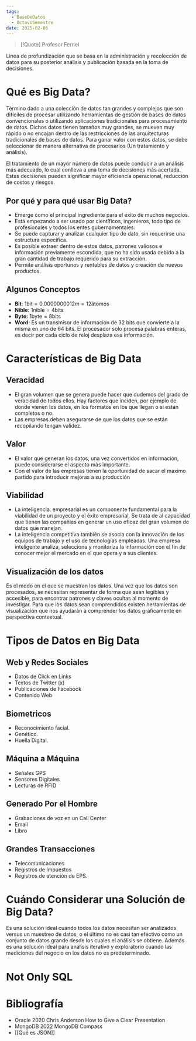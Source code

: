 ```yaml
---
tags:
  - BaseDeDatos
  - OctavoSemestre
date: 2025-02-06
---
```

>[!Quote] Profesor Fernel
>
Linea de profundización que se basa en la administración y recolección de datos para su posterior análisis y publicación basada en la toma de decisiones.

# Qué es Big Data?

Término dado a una colección de datos tan grandes y complejos que son difíciles de procesar utilizando herramientas de gestión de bases de datos convencionales o utilizando aplicaciones tradicionales para procesamiento de datos. Dichos datos tienen tamaños muy grandes, se mueven muy rápido o no encajan dentro de las restricciones de las arquitecturas tradicionales de bases de datos. Para ganar valor con estos datos, se debe seleccionar de manera alternativa de procesarlos (Un tratamiento y análisis).

El tratamiento de un mayor número de datos puede conducir a un análisis más adecuado, lo cual conlleva a una toma de decisiones más acertada. Estas decisiones pueden significar mayor eficiencia operacional, reducción de costos y riesgos.

## Por qué y para qué usar Big Data?

- Emerge como el principal ingrediente para el éxito de muchos negocios.
- Está empezando a ser usado por científicos, ingenieros, todo tipo de profesionales y todos los entes gubernamentales.
- Se puede capturar y analizar cualquier tipo de dato, sin requerirse una estructura específica.
- Es posible extraer dentro de estos datos, patrones valiosos e información previamente escondida, que no ha sido usada debido a la gran cantidad de trabajo requerido para su extracción.
- Permite análisis oportunos y rentables de datos y creación de nuevos productos.

## Algunos Conceptos

- **Bit**: $1 \text{bit} = 0.0000000012m = 12 \text{átomos}$
- **Nible:** $1\text{nible} = 4 \text{bits}$
- **Byte:** $1\text{byte} = 8 \text{bits}$
- **Word:** Es un transmisor de información de 32 bits que convierte a la misma en uno de 64 bits. El procesador solo procesa palabras enteras, es decir por cada ciclo de reloj desplaza esa información.

# Características de Big Data

## Veracidad
- El gran volumen que se genera puede hacer que dudemos del grado de veracidad de todos ellos. Hay factores que inciden, por ejemplo de donde vienen los datos, en los formatos en los que llegan o si están completos o no.
- Las empresas deben asegurarse de que los datos que se están recopilando tengan validez.
## Valor
- El valor que generan los datos, una vez convertidos en información, puede considerarse el aspecto más importante.
- Con el valor de las empresas tienen la oportunidad de sacar el maximo partido para introducir mejoras a su producción
## Viabilidad
- La inteligencia. empresarial es un componente fundamental para la viabilidad de un proyecto y el éxito empresarial. Se trata de al capacidad que tienen las compañias en generar un uso eficaz del gran volumen de datos que manejan.
- La inteligencia competitiva también se asocia con la innovación de los equipos de trabajo y el uso de tecnologías empleadas. Una empresa inteligente analiza, selecciona y monitoriza la información con el fin de conocer mejor el mercado en el que opera y a sus clientes.

## Visualización de los datos
Es el modo en el que se muestran los datos. Una vez que los datos son procesados, se necesitan representar de forma que sean legibles y accesible, para encontrar patrones y claves ocultas al momento de investigar. Para que los datos sean comprendidos existen herramientas de visualización que nos ayudarán a comprender los datos gráficamente en perspectiva contextual.

# Tipos de Datos en Big Data
## Web y Redes Sociales
- Datos de Click en Links
- Textos de Twitter (x)
- Publicaciones de Facebook
- Contenido Web
## Biometricos
- Reconocimiento facial.
- Genético.
- Huella Digital.
## Máquina a Máquina
- Señales GPS
- Sensores Digitales
- Lecturas de RFID
## Generado Por el Hombre
- Grabaciones de voz en un Call Center
- Email
- Libro
## Grandes Transacciones
- Telecomunicaciones
- Registros de Impuestos
- Registros de atención de EPS.

# Cuándo Considerar una Solución de Big Data?

Es una solución ideal cuando todos los datos necesitan ser analizados versus un muestreo de datos, o el último no es casi tan efectivo como un conjunto de datos grande desde los cuales el análisis se obtiene. Además es una solución ideal para análisis iterativo y exploratorio cuando las mediciones del negocio en los datos no es predeterminado.

# Not Only SQL
# Bibliografía

- Oracle 2020 Chris Anderson How to Give a Clear Presentation
- MongoDB 2022 MongoDB Compass
- [[Qué es JSON]]